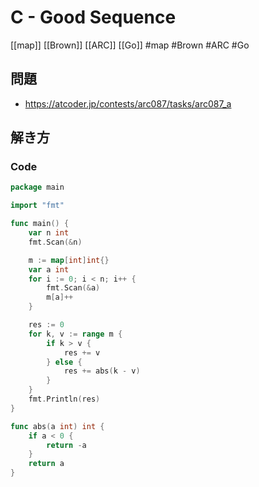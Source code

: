 # C - Good Sequence
[[map]] [[Brown]] [[ARC]] [[Go]]
#map #Brown #ARC #Go 

## 問題
- https://atcoder.jp/contests/arc087/tasks/arc087_a

## 解き方
### Code
```go
package main

import "fmt"

func main() {
	var n int
	fmt.Scan(&n)

	m := map[int]int{}
	var a int
	for i := 0; i < n; i++ {
		fmt.Scan(&a)
		m[a]++
	}

	res := 0
	for k, v := range m {
		if k > v {
			res += v
		} else {
			res += abs(k - v)
		}
	}
	fmt.Println(res)
}

func abs(a int) int {
	if a < 0 {
		return -a
	}
	return a
}
```
